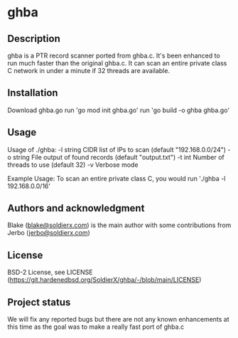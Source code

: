 # ghba

## Description

ghba is a PTR record scanner ported from ghba.c.  It's been enhanced to run much faster than the original ghba.c.  It can scan an entire private class C network in under a minute if 32 threads are available. 

## Installation

Download ghba.go
run 'go mod init ghba.go'
run 'go build -o ghba ghba.go'

## Usage

Usage of ./ghba:
  -l string
    	CIDR list of IPs to scan (default "192.168.0.0/24")
  -o string
    	File output of found records (default "output.txt")
  -t int
    	Number of threads to use (default 32)
  -v	Verbose mode

Example Usage:
To scan an entire private class C, you would run './ghba -l 192.168.0.0/16'

## Authors and acknowledgment

Blake (blake@soldierx.com) is the main author with some contributions from Jerbo (jerbo@soldierx.com)

## License

BSD-2 License, see LICENSE (https://git.hardenedbsd.org/SoldierX/ghba/-/blob/main/LICENSE)

## Project status

We will fix any reported bugs but there are not any known enhancements at this time as the goal was to make a really fast port of ghba.c